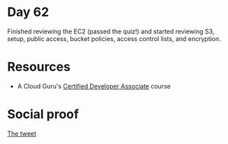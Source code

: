 # Day 62

Finished reviewing the EC2 (passed the quiz!) and started reviewing S3, setup, public access, bucket policies, access control lists, and encryption.

# Resources

- A Cloud Guru's [Certified Developer Associate](https://acloud.guru/learn/aws-certified-developer-associate) course

# Social proof

[The tweet](https://twitter.com/jennapederson/status/1328725935781277701?s=20)
